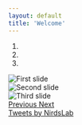 ```yaml
---
layout: default
title: 'Welcome'
---
```


<!-- Carousel -->
<div id="main-carousel" class="carousel slide" data-ride="carousel">
  <ol class="carousel-indicators">
    <li data-target="#main-carousel" data-slide-to="0" class="active"></li>
    <li data-target="#main-carousel" data-slide-to="1"></li>
    <li data-target="#main-carousel" data-slide-to="2"></li>
  </ol>
  <div class="carousel-inner">
    <div class="carousel-item active">
      <img class="d-block w-100" src="https://mgaze.nirds.cs.odu.edu/static/images/sample-class-vertical-gaze.jpg" alt="First slide">
    </div>
    <div class="carousel-item">
      <img class="d-block w-100" src="https://www.odu.edu/sci/departments/compsci/academics/_jcr_content/par/section/columns/column_0/featuredpage/pageimage.img.680.png" alt="Second slide">
    </div>
    <div class="carousel-item">
      <img class="d-block w-100" src="https://www.odu.edu/sci/departments/compsci/academics/_jcr_content/par/section/columns/column_0/featuredpage/pageimage.img.680.png" alt="Third slide">
    </div>
  </div>
  <a class="carousel-control-prev" href="#main-carousel" role="button" data-slide="prev">
    <span class="carousel-control-prev-icon" aria-hidden="true"></span>
    <span class="sr-only">Previous</span>
  </a>
  <a class="carousel-control-next" href="#main-carousel" role="button" data-slide="next">
    <span class="carousel-control-next-icon" aria-hidden="true"></span>
    <span class="sr-only">Next</span>
  </a>
</div>

<!-- End Carousel -->

<div class="d-flex justify-content-center">
<a class="twitter-timeline" data-width="50%" data-tweet-limit="4" href="https://twitter.com/NirdsLab?ref_src=twsrc%5Etfw">Tweets by NirdsLab</a> <script async src="https://platform.twitter.com/widgets.js" charset="utf-8"></script>
</div>
